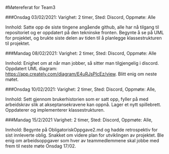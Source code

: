 #Møtereferat for Team3

###Onsdag 03/02/2021:
Varighet: 2 timer,
Sted: Discord,
Oppmøte: Alle

Innhold: Satte opp de siste tingene angående github, alle har nå tilgang til repositoriet og er oppdatert på den tekninske fronten.
Begynte å se på UML for projektet, og brukte siste delen av tiden til å planlegge klassestrukturen til projektet.

###Mandag 08/02/2021:
Varighet: 2 timer,
Sted: Discord,
Oppmøte: Alle

Innhold: Enighet om at når man jobber, så sitter man tilgjengelig i discord.
Oppdatert UML diagram: https://app.creately.com/diagram/E4uRJsPIcEz/view. Blitt enig om neste møtet.


###Onsdag 10/02/2021:
Varighet: 2 timer,
Sted: Discord,
Oppmøte: Alle,

Innhold: Sett gjennom brukerhistorien som er satt opp, fyller på med arbeidskrav slik at akseptansekravene kan oppnå. Lager
et nytt spillebrett. Oppdaterer og implementerer klassestrukturen.

###Mandag 15/2/2021
Varighet: 2 timer,
Sted: Discord,
Oppmøte: Alle,

Innhold: Begynte på ObligatoriskOppgave2.md og hadde retrospektiv for sist innleverte oblig. Snakket om videre plan for utviklingen
av projektet. Ble enig om arbeidsoppgaver som hver av teammedlemmene skal jobbe med frem til neste møte Onsdag 17/02.